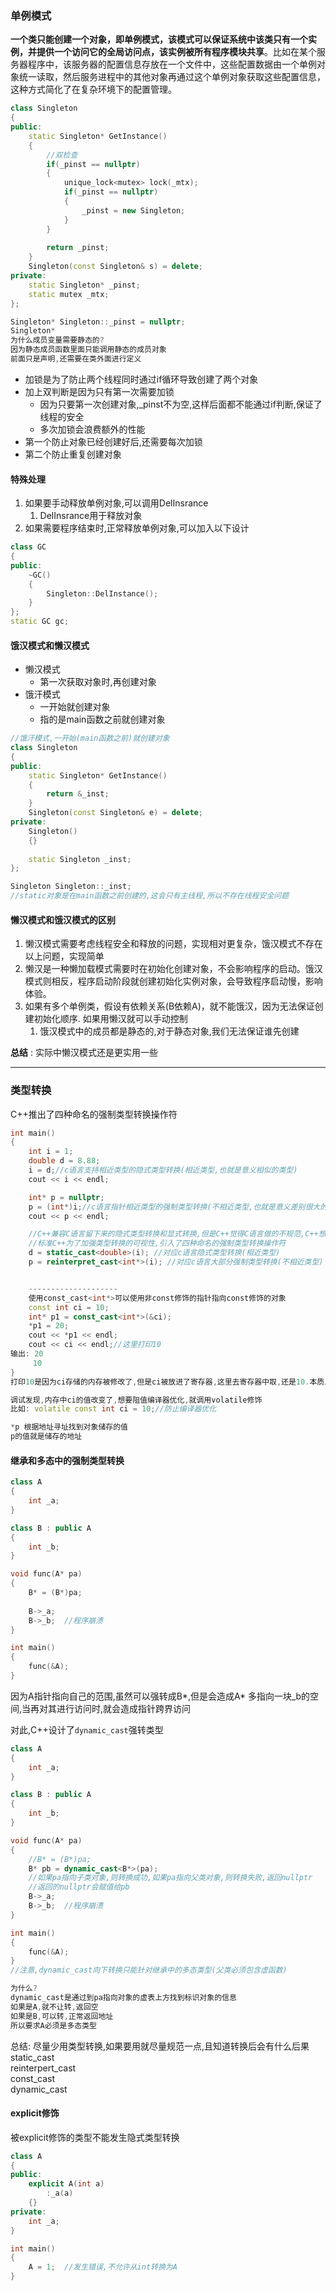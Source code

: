 ### 单例模式
**一个类只能创建一个对象，即单例模式，该模式可以保证系统中该类只有一个实例，并提供一个访问它的全局访问点，该实例被所有程序模块共享**。比如在某个服务器程序中，该服务器的配置信息存放在一个文件中，这些配置数据由一个单例对象统一读取，然后服务进程中的其他对象再通过这个单例对象获取这些配置信息，这种方式简化了在复杂环境下的配置管理。
```c++
class Singleton
{
public:
    static Singleton* GetInstance()
    {
        //双检查
        if(_pinst == nullptr)
        {
            unique_lock<mutex> lock(_mtx);
            if(_pinst == nullptr)
            {
                _pinst = new Singleton;
            }
        }
        
        return _pinst;
    }
    Singleton(const Singleton& s) = delete;
private:
    static Singleton* _pinst;
    static mutex _mtx;
};

Singleton* Singleton::_pinst = nullptr;
Singleton*
为什么成员变量需要静态的?
因为静态成员函数里面只能调用静态的成员对象
前面只是声明,还需要在类外面进行定义
```
- 加锁是为了防止两个线程同时通过if循环导致创建了两个对象
- 加上双判断是因为只有第一次需要加锁
  - 因为只要第一次创建对象,_pinst不为空,这样后面都不能通过if判断,保证了线程的安全
  - 多次加锁会浪费额外的性能
- 第一个防止对象已经创建好后,还需要每次加锁
- 第二个防止重复创建对象

#### 特殊处理
1. 如果要手动释放单例对象,可以调用DelInsrance
   1. DelInsrance用于释放对象
2. 如果需要程序结束时,正常释放单例对象,可以加入以下设计
```c++
class GC
{
public:
    ~GC()
    {
        Singleton::DelInstance();
    }
};
static GC gc;
```
#### 饿汉模式和懒汉模式
- 懒汉模式
  - 第一次获取对象时,再创建对象
- 饿汗模式
  - 一开始就创建对象
  - 指的是main函数之前就创建对象

```c++
//饿汗模式,一开始(main函数之前)就创建对象
class Singleton
{
public:
    static Singleton* GetInstance()
    {
        return &_inst;
    }
    Singleton(const Singleton& e) = delete;
private:
    Singleton()
    {}
    
    static Singleton _inst;
};

Singleton Singleton::_inst;
//static对象是在main函数之前创建的,这会只有主线程,所以不存在线程安全问题
```
#### 懒汉模式和饿汉模式的区别
1. 懒汉模式需要考虑线程安全和释放的问题，实现相对更复杂，饿汉模式不存在以上问题，实现简单
2. 懒汉是一种懒加载模式需要时在初始化创建对象，不会影响程序的启动。饿汉模式则相反，程序启动阶段就创建初始化实例对象，会导致程序启动慢，影响体验。
3. 如果有多个单例类，假设有依赖关系(B依赖A)，就不能饿汉，因为无法保证创建初始化顺序. 如果用懒汉就可以手动控制
   1. 饿汉模式中的成员都是静态的,对于静态对象,我们无法保证谁先创建

**总结** : 实际中懒汉模式还是更实用一些

---
### 类型转换
C++推出了四种命名的强制类型转换操作符
```c++
int main()
{
    int i = 1;
    double d = 8.88;
    i = d;//c语言支持相近类型的隐式类型转换(相近类型,也就是意义相似的类型)
    cout << i << endl;

    int* p = nullptr;
    p = (int*)i;//c语言指针相近类型的强制类型转换(不相近类型,也就是意义差别很大的类型)
    cout << p << endl;

    //C++兼容C语言留下来的隐式类型转换和显式转换,但是C++觉得C语言做的不规范,C++想规范一下
    //标准C++为了加强类型转换的可视性,引入了四种命名的强制类型转换操作符
    d = static_cast<double>(i); //对应c语言隐式类型转换(相近类型)
    p = reinterpret_cast<int*>(i); //对应c语言大部分强制类型转换(不相近类型)


    --------------------
    使用const_cast<int*>可以使用非const修饰的指针指向const修饰的对象
    const int ci = 10;
    int* p1 = const_cast<int*>(&ci);
    *p1 = 20;
    cout << *p1 << endl;
    cout << ci << endl;//这里打印10
输出: 20
     10
}
打印10是因为ci存储的内存被修改了,但是ci被放进了寄存器,这里去寄存器中取,还是10.本质上是由于编译器对const对象存取优化机制导致

调试发现,内存中ci的值改变了,想要阻值编译器优化,就调用volatile修饰
比如: volatile const int ci = 10;//防止编译器优化

*p 根据地址寻址找到对象储存的值
p的值就是储存的地址
```
#### 继承和多态中的强制类型转换
```c++
class A
{
    int _a;
}

class B : public A
{
    int _b;
}

void func(A* pa)
{
    B* = (B*)pa;
    
    B->_a;
    B->_b;  //程序崩溃
}

int main()
{
    func(&A);
}
```
因为A指针指向自己的范围,虽然可以强转成B*,但是会造成A* 多指向一块_b的空间,当再对其进行访问时,就会造成指针跨界访问

对此,C++设计了`dynamic_cast`强转类型

```c++
class A
{
    int _a;
}

class B : public A
{
    int _b;
}

void func(A* pa)
{
    //B* = (B*)pa;
    B* pb = dynamic_cast<B*>(pa);
    //如果pa指向子类对象,则转换成功,如果pa指向父类对象,则转换失败,返回nullptr
    //返回的nullptr会赋值给pb
    B->_a;
    B->_b;  //程序崩溃
}

int main()
{
    func(&A);
}
//注意,dynamic_cast向下转换只能针对继承中的多态类型(父类必须包含虚函数)

为什么?
dynamic_cast是通过到pa指向对象的虚表上方找到标识对象的信息
如果是A,就不让转,返回空
如果是B,可以转,正常返回地址
所以要求A必须是多态类型
```

总结: 尽量少用类型转换,如果要用就尽量规范一点,且知道转换后会有什么后果\
static_cast\
reinterpert_cast\
const_cast\
dynamic_cast

#### explicit修饰
被explicit修饰的类型不能发生隐式类型转换
```c++
class A
{
public:
    explicit A(int a)
        :_a(a)
    {}
private:
    int _a;
}

int main()
{
    A = 1;  //发生错误,不允许从int转换为A
}
```
